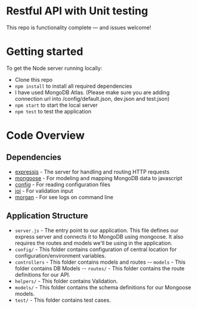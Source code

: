 # Restful API with Unit testing
This repo is functionality complete — and issues welcome!

# Getting started

To get the Node server running locally:

- Clone this repo
- `npm install` to install all required dependencies
- I have used MongoDB Atlas. (Please make sure you are adding connection url into /config/default.json, dev.json and test.json)
- `npm start` to start the local server
- `npm test` to test the application
# Code Overview

## Dependencies

- [expressjs](https://github.com/expressjs/express) - The server for handling and routing HTTP requests
- [mongoose](https://github.com/Automattic/mongoose) - For modeling and mapping MongoDB data to javascript 
- [config](https://github.com/lorenwest/node-config/wiki/Configuration-Files) - For reading configuration files
- [joi](https://github.com/sideway/joi) - For validation input
- [morgan](https://github.com/expressjs/morgan) - For see logs on command line


## Application Structure

- `server.js` - The entry point to our application. This file defines our express server and connects it to MongoDB using mongoose. It also requires the routes and models we'll be using in the application.
- `config/` - This folder contains configuration of central location for configuration/environment variables.
- `controllers` - This folder contains models and routes
-- `models` - This folder contains DB Models
-- `routes/` - This folder contains the route definitions for our API.
- `helpers/` - This folder contains Validation.
- `models/` - This folder contains the schema definitions for our Mongoose models.
- `test/` - This folder contains test cases.

